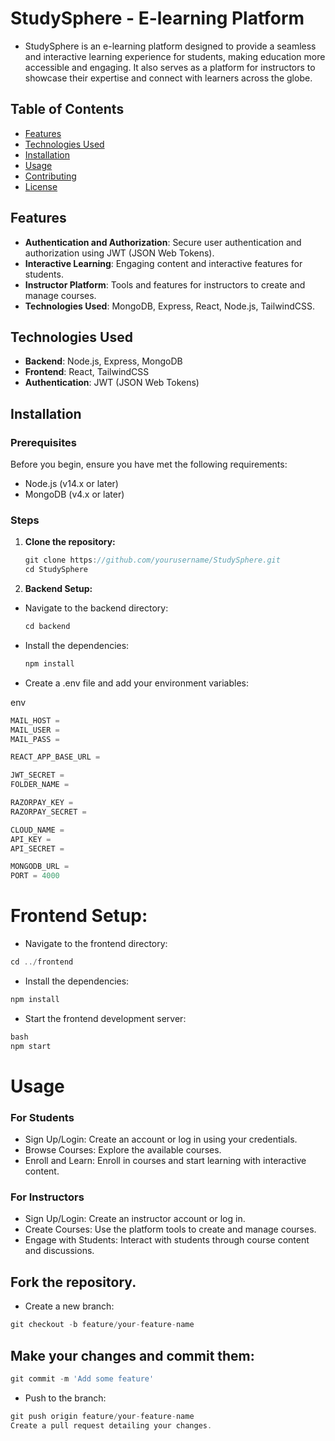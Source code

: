 # StudySphere - E-learning Platform

- StudySphere is an e-learning platform designed to provide a seamless and interactive learning experience for students, making education more accessible and engaging. It also serves as a platform for instructors to showcase their expertise and connect with learners across the globe.

## Table of Contents 

- [Features](#features)
- [Technologies Used](#technologies-used)
- [Installation](#installation)
- [Usage](#usage)
- [Contributing](#contributing)
- [License](#license)

## Features

- **Authentication and Authorization**: Secure user authentication and authorization using JWT (JSON Web Tokens).
- **Interactive Learning**: Engaging content and interactive features for students.
- **Instructor Platform**: Tools and features for instructors to create and manage courses.
- **Technologies Used**: MongoDB, Express, React, Node.js, TailwindCSS.

## Technologies Used

- **Backend**: Node.js, Express, MongoDB
- **Frontend**: React, TailwindCSS
- **Authentication**: JWT (JSON Web Tokens)

## Installation

### Prerequisites

Before you begin, ensure you have met the following requirements:

- Node.js (v14.x or later)
- MongoDB (v4.x or later)

### Steps

1. **Clone the repository:**

   ```js
   git clone https://github.com/yourusername/StudySphere.git
   cd StudySphere
   ```

2. **Backend Setup:**

- Navigate to the backend directory:
  ```js
  cd backend
  ```
- Install the dependencies:

  ```js
  npm install
  ```

- Create a .env file and add your environment variables:

env
```js
MAIL_HOST = 
MAIL_USER = 
MAIL_PASS = 

REACT_APP_BASE_URL =

JWT_SECRET = 
FOLDER_NAME = 

RAZORPAY_KEY = 
RAZORPAY_SECRET = 

CLOUD_NAME = 
API_KEY = 
API_SECRET = 

MONGODB_URL = 
PORT = 4000
```

# Frontend Setup:

- Navigate to the frontend directory:

```js
cd ../frontend
```

-  Install the dependencies:
```js
npm install
```

-  Start the frontend development server:
```js
bash
npm start
```
# Usage

### For Students
- Sign Up/Login: Create an account or log in using your credentials.
- Browse Courses: Explore the available courses.
- Enroll and Learn: Enroll in courses and start learning with interactive content.
### For Instructors
- Sign Up/Login: Create an instructor account or log in.
- Create Courses: Use the platform tools to create and manage courses.
- Engage with Students: Interact with students through course content and discussions.



## Fork the repository.
- Create a new branch:
```js
git checkout -b feature/your-feature-name
```

## Make your changes and commit them:
```js
git commit -m 'Add some feature'
```
- Push to the branch:
```js
git push origin feature/your-feature-name
Create a pull request detailing your changes.
```
